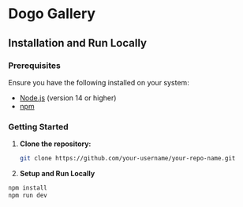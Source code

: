 # Dogo Gallery

## Installation and Run Locally

### Prerequisites
Ensure you have the following installed on your system:
- [Node.js](https://nodejs.org/) (version 14 or higher)
- [npm](https://www.npmjs.com/)

### Getting Started

1. **Clone the repository:**
   ```bash
   git clone https://github.com/your-username/your-repo-name.git
2. **Setup and Run Locally**
  ```bash
  npm install
  npm run dev
  ```
